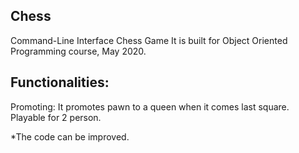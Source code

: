 ## Chess

  Command-Line Interface Chess Game
It is built for Object Oriented Programming course, May 2020.

## Functionalities:
  Promoting: It promotes pawn to a queen when it comes last square.
Playable for 2 person.
  
  
*The code can be improved.
  
  
